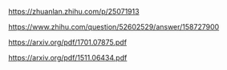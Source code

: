 https://zhuanlan.zhihu.com/p/25071913

https://www.zhihu.com/question/52602529/answer/158727900

https://arxiv.org/pdf/1701.07875.pdf

https://arxiv.org/pdf/1511.06434.pdf

